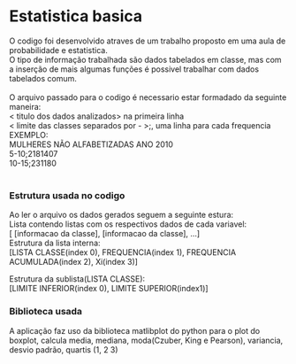 # Estatistica basica
  O codigo foi desenvolvido atraves de um trabalho proposto em uma aula de probabilidade e estatistica.<br>
  O tipo de informação trabalhada são dados tabelados em classe, mas com a inserção de mais algumas funções é possivel trabalhar com dados tabelados comum.<br><br>
  O arquivo passado para o codigo é necessario estar formadado da seguinte maneira:<br>
  < titulo dos dados analizados> na primeira linha<br>
  < limite das classes separados por - >;<frequencia>, uma linha para cada frequencia<br>
    EXEMPLO:<br>
MULHERES NÃO ALFABETIZADAS ANO 2010<br>
5-10;2181407<br>
10-15;231180 <br><br>
### Estrutura usada no codigo
  Ao ler o arquivo os dados gerados seguem a seguinte estura:<br>
  Lista contendo listas com os respectivos dados de cada variavel:<br>
  [ [informacao da classe], [informacao da classe], ...] <br>
  Estrutura da lista interna:<br>
[LISTA CLASSE(index 0), FREQUENCIA(index 1), FREQUENCIA ACUMULADA(index 2), Xi(index 3)]<br>

  Estrutura da sublista(LISTA CLASSE):<br>
[LIMITE INFERIOR(index 0), LIMITE SUPERIOR(index1)]<br>


### Biblioteca usada
  A aplicação faz uso da biblioteca matlibplot do python para o plot do boxplot, calcula media, mediana, moda(Czuber, King e Pearson), variancia, desvio padrão, quartis (1, 2 3)<br>

